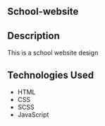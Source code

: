 ## School-website

## Description

This is a school website design

## Technologies Used
* HTML
* CSS
* SCSS
* JavaScript
